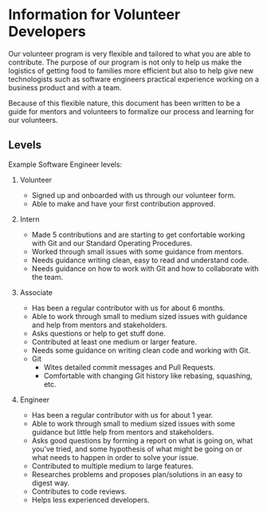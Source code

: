 # Information for Volunteer Developers

Our volunteer program is very flexible and tailored to what you are able to contribute. The purpose of our program is not only to help us make the logistics of getting food to families more efficient but also to help give new technologists such as software engineers practical experience working on a business product and with a team.

Because of this flexible nature, this document has been written to be a guide for mentors and volunteers to formalize our process and learning for our volunteers.

## Levels

Example Software Engineer levels:

1. Volunteer

   - Signed up and onboarded with us through our volunteer form.
   - Able to make and have your first contribution approved.

2. Intern

   - Made 5 contributions and are starting to get confortable working with Git and our Standard Operating Procedures.
   - Worked through small issues with some guidance from mentors.
   - Needs guidance writing clean, easy to read and understand code.
   - Needs guidance on how to work with Git and how to collaborate with the team.

3. Associate

   - Has been a regular contributor with us for about 6 months.
   - Able to work through small to medium sized issues with guidance and help from mentors and stakeholders.
   - Asks questions or help to get stuff done.
   - Contributed at least one medium or larger feature.
   - Needs some guidance on writing clean code and working with Git.
   - Git
      - Wites detailed commit messages and Pull Requests.
      - Comfortable with changing Git history like rebasing, squashing, etc.

4. Engineer

   - Has been a regular contributor with us for about 1 year.
   - Able to work through small to medium sized issues with some guidance but little help from mentors and stakeholders.
   - Asks good questions by forming a report on what is going on, what you've tried, and some hypothesis of what might be going on or what needs to happen in order to solve your issue.
   - Contributed to multiple medium to large features.
   - Researches problems and proposes plan/solutions in an easy to digest way.
   - Contributes to code reviews.
   - Helps less experienced developers.